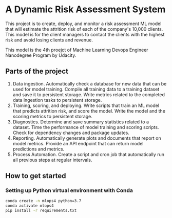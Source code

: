 # A Dynamic Risk Assessment System

This project is to create, deploy, and monitor a risk assessment ML model that will estimate the attrition risk of each of the company's 10,000 clients. This model is for the client managers to contact the clients with the highest risk and avoid losing clients and revenue.

This model is the 4th proejct of Machine Learning Devops Engineer Nanodegree Program by Udacity.

## Parts of the project

1. Data ingestion. Automatically check a database for new data that can be used for model training. Compile all training data to a training dataset and save it to persistent storage. Write metrics related to the completed data ingestion tasks to persistent storage.
1. Training, scoring, and deploying. Write scripts that train an ML model that predicts attrition risk, and score the model. Write the model and the scoring metrics to persistent storage.
1. Diagnostics. Determine and save summary statistics related to a dataset. Time the performance of model training and scoring scripts. Check for dependency changes and package updates.
1. Reporting. Automatically generate plots and documents that report on model metrics. Provide an API endpoint that can return model predictions and metrics.
1. Process Automation. Create a script and cron job that automatically run all previous steps at regular intervals.

## How to get started

### Setting up Python virtual environment with Conda

```bash
conda create -n mlops4 python=3.7
conda activate mlops4
pip install -r requirements.txt
```
